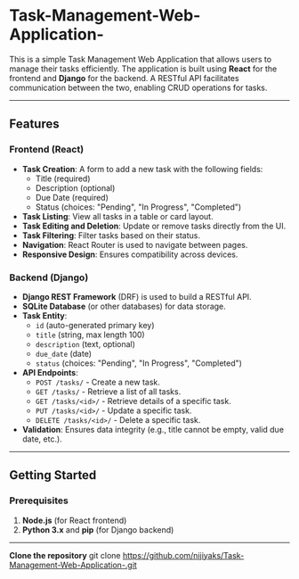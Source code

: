 # Task-Management-Web-Application-


This is a simple Task Management Web Application that allows users to manage their tasks efficiently. The application is built using **React** for the frontend and **Django** for the backend. A RESTful API facilitates communication between the two, enabling CRUD operations for tasks.

---

## Features

### Frontend (React)
- **Task Creation**: A form to add a new task with the following fields:
  - Title (required)
  - Description (optional)
  - Due Date (required)
  - Status (choices: "Pending", "In Progress", "Completed")
- **Task Listing**: View all tasks in a table or card layout.
- **Task Editing and Deletion**: Update or remove tasks directly from the UI.
- **Task Filtering**: Filter tasks based on their status.
- **Navigation**: React Router is used to navigate between pages.
- **Responsive Design**: Ensures compatibility across devices.

### Backend (Django)
- **Django REST Framework** (DRF) is used to build a RESTful API.
- **SQLite Database** (or other databases) for data storage.
- **Task Entity**:
  - `id` (auto-generated primary key)
  - `title` (string, max length 100)
  - `description` (text, optional)
  - `due_date` (date)
  - `status` (choices: "Pending", "In Progress", "Completed")
- **API Endpoints**:
  - `POST /tasks/` - Create a new task.
  - `GET /tasks/` - Retrieve a list of all tasks.
  - `GET /tasks/<id>/` - Retrieve details of a specific task.
  - `PUT /tasks/<id>/` - Update a specific task.
  - `DELETE /tasks/<id>/` - Delete a specific task.
- **Validation**: Ensures data integrity (e.g., title cannot be empty, valid due date, etc.).

---

## Getting Started

### Prerequisites
1. **Node.js** (for React frontend)
2. **Python 3.x** and **pip** (for Django backend)

---
**Clone the repository**
   git clone https://github.com/nijiyaks/Task-Management-Web-Application-.git

